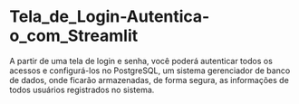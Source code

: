 # Tela_de_Login-Autentica-o_com_Streamlit
A partir de uma tela de login e senha, você poderá autenticar todos os acessos e configurá-los no PostgreSQL,  um sistema gerenciador de banco de dados, onde ficarão armazenadas, de forma segura, as informações de todos usuários registrados no sistema.
